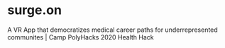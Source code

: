 # surge.on
A VR App that democratizes medical career paths for underrepresented communites | Camp PolyHacks 2020 Health Hack
